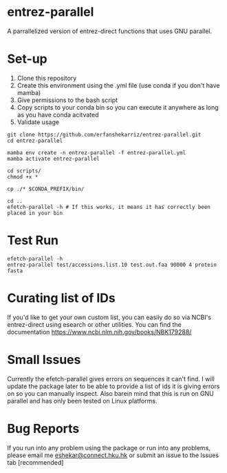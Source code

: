 # entrez-parallel
A parrallelized version of entrez-direct functions that uses GNU parallel. 


# Set-up 
1) Clone this repository
2) Create this environment using the .yml file (use conda if you don't have mamba)
3) Give permissions to the bash script 
4) Copy scripts to your conda bin so you can execute it anywhere as long as you have conda acitvated
5) Validate usage
```
git clone https://github.com/erfanshekarriz/entrez-parallel.git
cd entrez-parallel

mamba env create -n entrez-parallel -f entrez-parallel.yml
mamba activate entrez-parallel

cd scripts/
chmod +x *

cp ./* $CONDA_PREFIX/bin/

cd ..
efetch-parallel -h # If this works, it means it has correctly been placed in your bin

```

# Test Run 
```
efetch-parallel -h
entrez-parallel test/accessions.list.10 test.out.faa 90000 4 protein fasta
```

# Curating list of IDs 
If you'd like to get your own custom list, you can easily do so via NCBI's entrez-direct using esearch or other utilities. You can find the documentation https://www.ncbi.nlm.nih.gov/books/NBK179288/

# Small Issues
Currently the efetch-parallel gives errors on sequences it can't find. I will update the package later to be able to provide a list of ids it is giving errors on so you can manually inspect. Also barein mind that this is run on GNU parallel and has only been tested on Linux platforms. 

# Bug Reports
If you run into any problem using the package or run into any problems, please email me eshekar@connect.hku.hk or submit an issue to the Issues tab [recommended]

